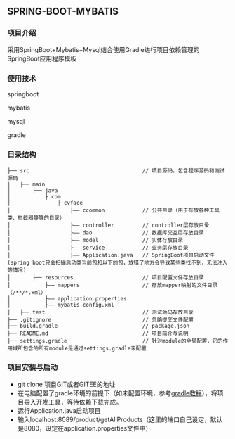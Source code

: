 ## SPRING-BOOT-MYBATIS

### 项目介绍

采用SpringBoot+Mybatis+Mysql结合使用Gradle进行项目依赖管理的SpringBoot应用程序模板

### 使用技术

springboot

mybatis

mysql

gradle

### 目录结构
```shell
├── src                                    // 项目源码，包含程序源码和测试源码
│   ├── main                    
│       ├── java               
│           ├ com
│               ├ cvface
│                   ├—— ccommon            // 公共目录（用于存放各种工具类、拦截器等等的目录）
│                   ├—— controller         // controller层存放目录
│                   ├—— dao                // 数据库交互层存放目录
│                   ├—— model              // 实体存放目录
│                   ├—— service            // 业务层存放目录
│                   ├—— Application.java   // SpringBoot项目启动文件(spring boot只会扫描启动类当前包和以下的包，放错了地方会导致某些类找不到，无法注入等情况)
│       ├── resources                      // 项目配置文件存放目录
│           ├—— mappers                    // 存放mapper映射的文件目录（/**/*.xml）
│           ├—— application.properties
│           ├—— mybatis-config.xml
│   ├── test                               // 测试源码存放目录
├── .gitignore                             // 忽略提交文件配置
├── build.gradle                           // package.json
├── README.md                              // 项目简介与说明
├── settings.gradle                        // 针对module的全局配置，它的作用域所包含的所有module是通过settings.gradle来配置
```
### 项目安装与启动
- git clone 项目GIT或者GITEE的地址
- 在电脑配置了gradle环境的前提下（如未配置环境，参考[gradle教程](https://www.yiibai.com/gradle/)），将项目导入开发工具，等待依赖下载完成。
- 运行Application.java启动项目
- 输入localhost:8089/product/getAllProducts（这里的端口自己设定，默认是8080，设定在application.properties文件中）

